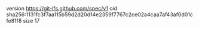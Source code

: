 version https://git-lfs.github.com/spec/v1
oid sha256:1131fc3f7aa115b59d2d20d14e2359f7767c2ce02a4caa7af43af0d01cfe81f8
size 17
